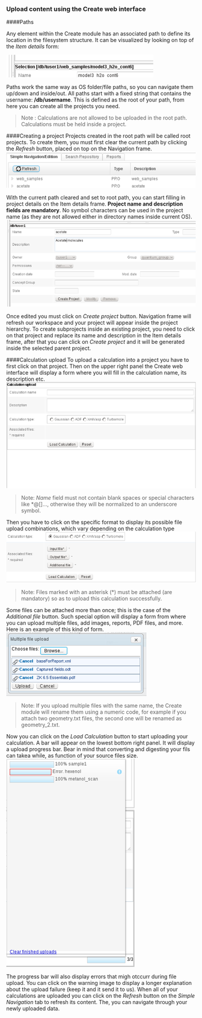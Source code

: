 ### Upload content using the Create web interface
####Paths

Any element within the Create module has an associated path to define its location in the filesystem structure. It can be visualized by looking on top of the *Item details* form: 

![Element current path](/images/CreateDetailsPath.png)

Paths work the same way as OS folder/file paths, so you can navigate them up/down and inside/out.
All paths start with a fixed string that contains the username: **/db/username**. This is defined as the root of your path, from here you can create all the projects you need.

> Note :  Calculations are not allowed to be uploaded in the root path. Calculations must be held inside a project.

####Creating a project
Projects created in the root path will be called root projects. To create them, you must first clear the current path by clicking the *Refresh* button, placed on top on the Navigation frame. 
![Refresh and reset path button](/images/CreateNavigationTreeRefresh.png)

With the current path cleared and set to root path, you can start filling in project details on the Item details frame.
**Project name and description fields are mandatory**. No symbol characters can be used in the project name (as they are not allowed either in directory names inside current OS). ![Create project form, note root path on top](/images/CreateItemDetailsCreateProject.png) 

Once edited you must click on *Create project* button. Navigation frame will refresh our workspace and your project will appear inside the project hierarchy.
To create subprojects inside an existing project, you need to click on that project and replace its name and description in the Item details frame, after that you can click on *Create project* and it will be generated inside the selected parent project.

####Calculation upload
To upload a calculation into a project you have to first click on that project. Then on the upper right panel the Create web interface will display a form where you will fill in the calculation name, its description etc.
![Calculation upload form](/images/WebUploadForm.png)
> Note: *Name* field must not contain blank spaces or special characters like \*@\[\]..., otherwise they will be normalized to an underscore symbol.

Then you have to click on the specific format to display its possible file upload combinations, which vary depending on the  calculation type
![Calculation type selection](/images/WebUploadForm2.png)

> Note: Files marked with an asterisk (\*) must be attached (are mandatory) so as to upload this calculation successfully.

Some files can be attached more than once; this is the case of the *Additional file* button. Such special option will display a form from where you can upload multiple files, add images, reports, PDF files, and more. Here is an example of this kind of form.
![Multiple file upload form](/images/WebUploadForm3.png)

> Note: If you upload multiple files with the same name, the Create module will rename them using a numeric code, for example if you attach two geometry.txt files, the second one will be renamed as geometry_2.txt.

Now you can click on the *Load Calculation* button to start uploading your calculation. A bar will appear on the lowest bottom right panel. It will display a upload progress bar. Bear in mind that converting and digesting your fils can takea while, as function of your source files size.
![Upload queue status](/images/WebUploadForm4.png "wikilink")

The progress bar will also display errors that migh otccurr during file upload. You can click on the warning image to display a longer explanation about the upload failure (keep it and it send it to us).
When all of your calculations are uploaded you can click on the *Refresh* button on the *Simple Navigation* tab to refresh its content. The, you can navigate through your newly uploaded data. <span id="shellupload"></span>